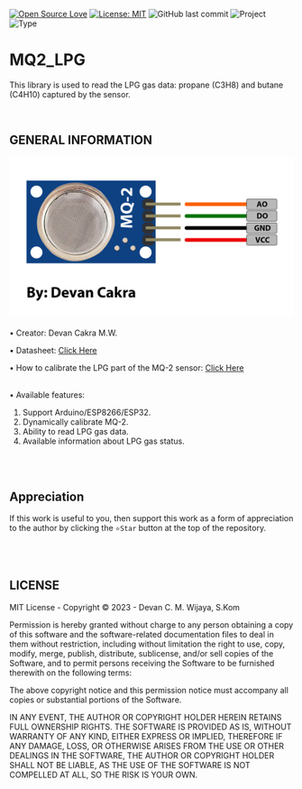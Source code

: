 [![Open Source Love](https://badges.frapsoft.com/os/v1/open-source.svg?style=flat)](https://github.com/ellerbrock/open-source-badges/)
[![License: MIT](https://img.shields.io/badge/License-MIT-blue.svg?logo=github&color=%23F7DF1E)](https://opensource.org/licenses/MIT)
![GitHub last commit](https://img.shields.io/github/last-commit/cakraawijaya/MQ2_LPG?logo=Codeforces&logoColor=white&color=%23F7DF1E)
![Project](https://img.shields.io/badge/Project-Library-light.svg?style=flat&logo=arduino&logoColor=white&color=%23F7DF1E)
![Type](https://img.shields.io/badge/Type-Personal%20Experiment-light.svg?style=flat&logo=gitbook&logoColor=white&color=%23F7DF1E)

# MQ2_LPG
This library is used to read the LPG gas data: propane (C3H8) and butane (C4H10) captured by the sensor.

<br>

## GENERAL INFORMATION
<img src="extras/documentation/pinout/MQ2.jpg" alt="mq2-sensor-pinout"><br><br>
• Creator: Devan Cakra M.W.

• Datasheet: <a href="https://components101.com/sensors/mq2-gas-sensor">Click Here</a>

• How to calibrate the LPG part of the MQ-2 sensor: <a href="extras/articles/How To Calibration.md">Click Here</a><br><br>

• Available features:<br>
  1. Support Arduino/ESP8266/ESP32.<br>
  2. Dynamically calibrate MQ-2.<br>
  3. Ability to read LPG gas data.<br>
  4. Available information about LPG gas status.

<br><br>

## Appreciation
If this work is useful to you, then support this work as a form of appreciation to the author by clicking the ``` ⭐Star ``` button at the top of the repository.

<br><br>

## LICENSE
MIT License - Copyright © 2023 - Devan C. M. Wijaya, S.Kom

Permission is hereby granted without charge to any person obtaining a copy of this software and the software-related documentation files to deal in them without restriction, including without limitation the right to use, copy, modify, merge, publish, distribute, sublicense, and/or sell copies of the Software, and to permit persons receiving the Software to be furnished therewith on the following terms:

The above copyright notice and this permission notice must accompany all copies or substantial portions of the Software.

IN ANY EVENT, THE AUTHOR OR COPYRIGHT HOLDER HEREIN RETAINS FULL OWNERSHIP RIGHTS. THE SOFTWARE IS PROVIDED AS IS, WITHOUT WARRANTY OF ANY KIND, EITHER EXPRESS OR IMPLIED, THEREFORE IF ANY DAMAGE, LOSS, OR OTHERWISE ARISES FROM THE USE OR OTHER DEALINGS IN THE SOFTWARE, THE AUTHOR OR COPYRIGHT HOLDER SHALL NOT BE LIABLE, AS THE USE OF THE SOFTWARE IS NOT COMPELLED AT ALL, SO THE RISK IS YOUR OWN.

